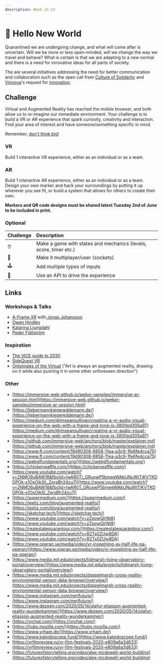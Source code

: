 ```yaml
---
description: Week 22-23
---
```


# 🥇 Hello New World

Quarantined we are undergoing change, and what will come after is uncertain. Will we be more or less open-minded, will we change the way we travel and behave? What is certain is that we are adapting to a new normal and there is a need for innovative ideas for all parts of society.

The are several initiatives addressing the need for better communication and collaboration such as the open call from [Culture of Solidarity](https://www.culturalfoundation.eu/culture-of-solidarity) and [Vinnova](https://www.vinnova.se/)'s request for [innovation](https://www.vinnova.se/e/innovationer-i-krisens-spar/2020).

## Challenge

Virtual and Augmented Reality has reached the mobile browser, and both allow us to re-imagine our immediate environment. Your challenge is to build a VR or AR experience that spark curiosity, creativity and interaction.  Find your area of interest and have someone/something specific in mind.

Remember, [don't think big!](https://blog.prototypr.io/dont-think-big-5ca8e7dd8b3d#.fcx0aw7el)

### VR

Build 1 interactive VR experience, either as an individual or as a team.

### AR

Build 1 interactive AR experience, either as an individual or as a team. Design your own marker and hack your surroundings by putting it up wherever you see fit, or build a system that allows for others to create their own.

**Markers and QR code designs must be shared latest Tuesday 2nd of June to be included in print.**

### Optional

| Challenge | Description |
| :--- | :--- |
| ⏰ | Make a game with states and mechanics \(levels, score, timer etc.\) |
| 🤼 | Make it multiplayer/user \(sockets\) |
| 🕹️ | Add multiple types of inputs |
| 💾 | Use an API to drive the experience |

## Links

### Workshops & Talks

* [A-Frame XR](https://www.exploring.technology/learn/aframe) with[ Jonas Johansson](../info/talks.md#jonas-johansson-industry-leader)
* [Owen Hindley](../info/talks.md#owen-hindley)
* [Katarina Ljungdahl](../info/talks.md#katarina-ljungdahl)
* [Peder Fjällström](../info/talks.md#peder-fjaellstroem)

### Inspiration

* [The VICE guide to 2030](http://2030.vice.com/)
* [SideQuest VR](https://sidequestvr.com/webvr)
* [Ontologies of the Virtual](https://www.e-flux.com/architecture/are-friends-electric/289162/ontologies-of-the-virtual/) \("Art is always an augmented reality, drawing on it while also pushing it in some other unforeseen direction"\)

### Other

* [https://immersive-web.github.io/webxr-samples/immersive-ar-session.html](https://immersive-web.github.io/webxr-samples/immersive-ar-session.html)
* [https://liebermannkiepereddemann.de/](https://liebermannkiepereddemann.de/)
* [https://medium.com/@imseansullivan/creating-a-vr-audio-visual-experience-on-the-web-with-a-frame-and-tone-js-3800ed305a97](https://medium.com/@imseansullivan/creating-a-vr-audio-visual-experience-on-the-web-with-a-frame-and-tone-js-3800ed305a97)
* [https://github.com/immersive-web/anchors/blob/master/explainer.md](https://github.com/immersive-web/anchors/blob/master/explainer.md)
* [https://www.ft.com/content/19d90308-6858-11ea-a3c9-1fe6fedcca75](https://www.ft.com/content/19d90308-6858-11ea-a3c9-1fe6fedcca75)
* [https://webglfundamentals.org/](https://webglfundamentals.org/)
* [https://chickenwaffle.com/](https://chickenwaffle.com/)
* [https://www.youtube.com/watch?v=2NMO6uBAW18&fbclid=IwAR0T\_GRuxwP5bmeeWAklJNuWtTiKVTKDDPOk-s1OsOjkSl\_ZersBh24zu7I](https://www.youtube.com/watch?v=2NMO6uBAW18&fbclid=IwAR0T_GRuxwP5bmeeWAklJNuWtTiKVTKDDPOk-s1OsOjkSl_ZersBh24zu7I)
* [https://supermedium.com/](https://supermedium.com/)
* [https://jeeliz.com/blog/augmented-reality/](https://jeeliz.com/blog/augmented-reality/)
* [https://sketchar.tech/](https://sketchar.tech/)
* [https://www.youtube.com/watch?v=zZpowQlrNt8](https://www.youtube.com/watch?v=zZpowQlrNt8)
* [https://realestatequarantour.com/](https://realestatequarantour.com/)
* [https://www.youtube.com/watch?v=R2Tx0ZUw8DA](https://www.youtube.com/watch?v=R2Tx0ZUw8DA)
* [https://www.operan.se/media/video/vr-inspelning-av-half-life-pa-operan/](https://www.operan.se/media/video/vr-inspelning-av-half-life-pa-operan/)
* [https://www.media.mit.edu/projects/tidmarsh-living-observatory-portal/overview/](https://www.media.mit.edu/projects/tidmarsh-living-observatory-portal/overview/)
* [https://www.media.mit.edu/projects/doppelmarsh-cross-reality-environmental-sensor-data-browser/overview/](https://www.media.mit.edu/projects/doppelmarsh-cross-reality-environmental-sensor-data-browser/overview/)
* [https://www.instagram.com/nerifuture/](https://www.instagram.com/nerifuture/)
* [https://www.dezeen.com/2020/05/14/olafur-eliasson-augmented-reality-wunderkammer/](https://www.dezeen.com/2020/05/14/olafur-eliasson-augmented-reality-wunderkammer/)
* [https://vrchat.com/](https://vrchat.com/)
* [https://hubs.mozilla.com/](https://hubs.mozilla.com/)
* [https://www.vrham.de/](https://www.vrham.de/)
* [https://www.kaleidoscope.fund/](https://www.kaleidoscope.fund/)
* [https://vrfilmreview.ru/vr-film-festivals-2020-e809a6a3d633](https://vrfilmreview.ru/vr-film-festivals-2020-e809a6a3d633)
* [https://futureofstorytelling.org/video/alex-mcdowell-world-building](https://futureofstorytelling.org/video/alex-mcdowell-world-building)

